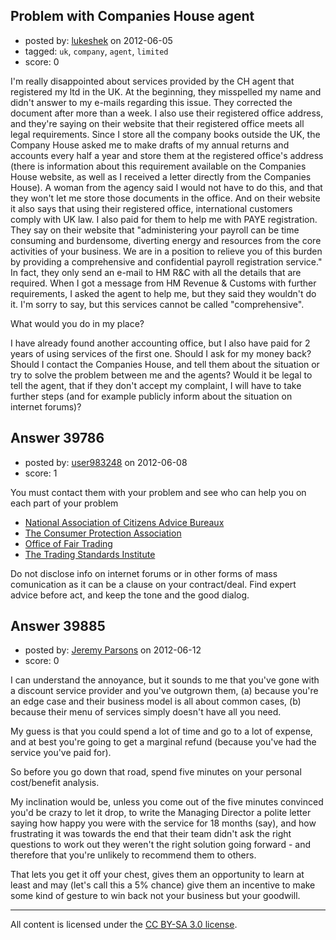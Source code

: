 ## Problem with Companies House agent

- posted by: [lukeshek](https://stackexchange.com/users/-1/16193-lukeshek) on 2012-06-05
- tagged: `uk`, `company`, `agent`, `limited`
- score: 0

I'm really disappointed about services provided by the CH agent that registered my ltd in the UK. At the beginning, they misspelled my name and didn't answer to my e-mails regarding this issue. They corrected the document after more than a week. I also use their registered office address, and they're saying on their website that their registered office meets all legal requirements. Since I store all the company books outside the UK, the Company House asked me to make drafts of my annual returns and accounts every half a year and store them at the registered office's address (there is information about this requirement available on the Companies House website, as well as I received a letter directly from the Companies House). A woman from the agency said I would not have to do this, and that they won't let me store those documents in the office. And on their website it also says that using their registered office, international customers comply with UK law. I also paid for them to help me with PAYE registration. They say on their website that "administering your payroll can be time consuming and burdensome, diverting energy and resources from the core activities of your business. We are in a position to relieve you of this burden by providing a comprehensive and confidential payroll registration service." In fact, they only send an e-mail to HM R&C with all the details that are required. When I got a message from HM Revenue & Customs with further requirements, I asked the agent to help me, but they said they wouldn't do it. I'm sorry to say, but this services cannot be called "comprehensive".

What would you do in my place?

I have already found another accounting office, but I also have paid for 2 years of using services of the first one. Should I ask for my money back? Should I contact the Companies House, and tell them about the situation or try to solve the problem between me and the agents? Would it be legal to tell the agent, that if they don't accept my complaint, I will have to take further steps (and for example publicly inform about the situation on internet forums)?


## Answer 39786

- posted by: [user983248](https://stackexchange.com/users/-1/17900-user983248) on 2012-06-08
- score: 1

<p>You must contact them with your problem and see who can help you on each part of your problem</p>

<ul>
<li><a href="http://www.adviceguide.org.uk/" rel="nofollow">National Association of Citizens Advice Bureaux</a></li>
<li><a href="http://www.thecpa.co.uk/" rel="nofollow">The Consumer Protection Association</a></li>
<li><a href="http://www.oft.gov.uk" rel="nofollow">Office of Fair Trading</a></li>
<li><a href="http://www.tradingstandards.gov.uk/" rel="nofollow">The Trading Standards Institute</a></li>
</ul>

<p>Do not disclose info on internet forums or in other forms of mass comunication as it can be a clause on your contract/deal. Find expert advice before act, and keep the tone and the good dialog.</p>



## Answer 39885

- posted by: [Jeremy Parsons](https://stackexchange.com/users/-1/4291-jeremy-parsons) on 2012-06-12
- score: 0

I can understand the annoyance, but it sounds to me that you've gone with a discount service provider and you've outgrown them, (a) because you're an edge case and their business model is all about common cases, (b) because their menu of services simply doesn't have all you need.

My guess is that you could spend a lot of time and go to a lot of expense, and at best you're going to get a marginal refund (because you've had the service you've paid for).

So before you go down that road, spend five minutes on your personal cost/benefit analysis. 

My inclination would be, unless you come out of the five minutes convinced you'd be crazy to let it drop, to write the Managing Director a polite letter saying how happy you were with the service for 18 months (say), and how frustrating it was towards the end that their team didn't ask the right questions to work out they weren't the right solution going forward - and therefore that you're unlikely to recommend them to others.

That lets you get it off your chest, gives them an opportunity to learn at least and may (let's call this a 5% chance) give them an incentive to make some kind of gesture to win back not your business but your goodwill.



---

All content is licensed under the [CC BY-SA 3.0 license](https://creativecommons.org/licenses/by-sa/3.0/).
